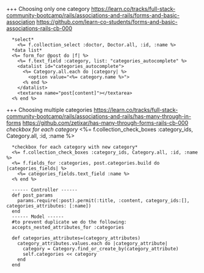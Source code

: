 +++ Choosing only one category
https://learn.co/tracks/full-stack-community-bootcamp/rails/associations-and-rails/forms-and-basic-association
https://github.com/learn-co-students/forms-and-basic-associations-rails-cb-000

      *select*
        <%= f.collection_select :doctor, Doctor.all, :id, :name %>
      *data list*
      <%= form_for @post do |f| %>
        <%= f.text_field :category, list: "categories_autocomplete" %>
        <datalist id="categories_autocomplete">
          <%= Category.all.each do |category| %>
            <option value="<%= category.name %>">
          <% end %>
        </datalist>
        <textarea name="post[content]"></textarea>
      <% end %>

+++ Choosing multiple categories
https://learn.co/tracks/full-stack-community-bootcamp/rails/associations-and-rails/has-many-through-in-forms
https://github.com/zetixar/has-many-through-forms-rails-cb-000
      *checkbox for each category*
        <%= f.collection_check_boxes :category_ids, Category.all, :id, :name %>

      *checkbox for each category with new category*
      <%= f.collection_check_boxes :category_ids, Category.all, :id, :name %>
      <%= f.fields_for :categories, post.categories.build do |categories_fields| %>
        <%= categories_fields.text_field :name %>
      <% end %>

      ------ Controller ------
      def post_params
        params.require(:post).permit(:title, :content, category_ids:[], categories_attributes: [:name])
      end
      ------ Model ------
      #to prevent duplicate we do the following:
      accepts_nested_attributes_for :categories

      def categories_attributes=(category_attributes)
        category_attributes.values.each do |category_attribute|
          category = Category.find_or_create_by(category_attribute)
          self.categories << category
        end
      end
